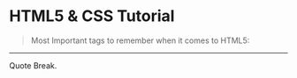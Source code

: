 # HTML5 & CSS Tutorial

> Most Important tags to remember when it comes to HTML5: 
__________________________________________________________________________________________________________________________________________
> <!DOCTYPE html>       
> <head>
> <meta charset="UTF-8">
> <body>
> </html>
Quote Break. 

